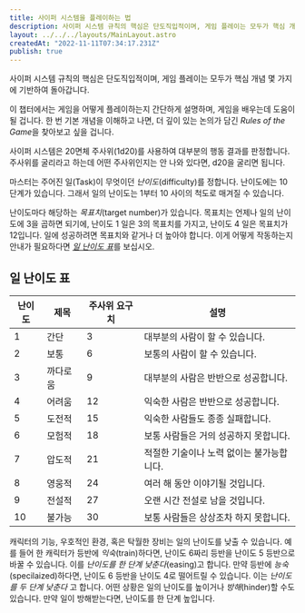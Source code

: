 ```yaml
---
title: 사이퍼 시스템을 플레이하는 법
description: 사이퍼 시스템 규칙의 핵심은 단도직입적이며, 게임 플레이는 모두가 핵심 개념 몇 가지에 기반하여 돌아갑니다.
layout: ../../../layouts/MainLayout.astro
createdAt: "2022-11-11T07:34:17.231Z"
publish: true
---
```


사이퍼 시스템 규칙의 핵심은 단도직입적이며, 게임 플레이는 모두가 핵심 개념 몇 가지에 기반하여 돌아갑니다.

이 챕터에서는 게임을 어떻게 플레이하는지 간단하게 설명하며, 게임을 배우는데 도움이 될 겁니다. 한 번 기본 개념을 이해하고 나면, 더 깊이 있는 논의가 담긴 *Rules of the Game*을 찾아보고 싶을 겁니다.

사이퍼 시스템은 20면체 주사위(1d20)를 사용하여 대부분의 행동 결과를 판정합니다. 주사위를 굴리라고 하는데 어떤 주사위인지는 안 나와 있다면, d20을 굴리면 됩니다.

마스터는 주어진 일(Task)이 무엇이던 *난이도*(difficulty)를 정합니다. 난이도에는 10 단계가 있습니다. 그래서 일의 난이도는 1부터 10 사이의 척도로 매겨질 수 있습니다.

난이도마다 해당하는 *목표치*(target number)가 있습니다. 목표치는 언제나 일의 난이도에 3을 곱하면 되기에, 난이도 1 일은 3의 목표치를 가지고, 난이도 4 일은 목표치가 12입니다. 일에 성공하려면 목표치와 같거나 더 높아야 합니다. 이게 어떻게 작동하는지 안내가 필요하다면 [*일 난이도 표*](#difficulty-table-title)를 보십시오.

<div class="difficulty-table card">
  <h2 id="difficulty-table-title" class="text-lg font-bold mb-4">
    일 난이도 표
  </h2>
  <table
    class="table table-compact table-zebra"
    aria-labelledby="difficulty-table-title"
  >
    <thead>
      <tr>
        <th>난이도</th><th class="hide-mobile">제목</th><th class="hide-mobile">주사위 요구치</th><th>설명</th>
      </tr>
    </thead>
    <tbody>
      <tr>
        <td>1</td><td class="hide-mobile">간단</td><td class="hide-mobile">3</td><td>대부분의 사람이 할 수 있습니다.</td>
      </tr>
      <tr>
        <td>2</td><td class="hide-mobile">보통</td><td class="hide-mobile">6</td><td>보통의 사람이 할 수 있습니다.</td>
      </tr>
      <tr>
        <td>3</td><td class="hide-mobile">까다로움</td><td class="hide-mobile">9</td><td>대부분의 사람은 반반으로 성공합니다.</td>
      </tr>
      <tr>
        <td>4</td><td class="hide-mobile">어려움</td><td class="hide-mobile">12</td><td>익숙한 사람은 반반으로 성공합니다.</td>
      </tr>
      <tr>
        <td>5</td><td class="hide-mobile">도전적</td><td class="hide-mobile">15</td><td>익숙한 사람들도 종종 실패합니다.</td>
      </tr>
      <tr>
        <td>6</td><td class="hide-mobile">모험적</td><td class="hide-mobile">18</td><td>보통 사람들은 거의 성공하지 못합니다.</td>
      </tr>
      <tr>
        <td>7</td><td class="hide-mobile">압도적</td><td class="hide-mobile">21</td><td>적절한 기술이나 노력 없이는 불가능합니다.</td>
      </tr>
      <tr>
        <td>8</td><td class="hide-mobile">영웅적</td><td class="hide-mobile">24</td><td>여러 해 동안 이야기될 것입니다.</td>
      </tr>
      <tr>
        <td>9</td><td class="hide-mobile">전설적</td><td class="hide-mobile">27</td><td>오랜 시간 전설로 남을 것입니다.</td>
      </tr>
      <tr>
        <td>10</td><td class="hide-mobile">불가능</td><td class="hide-mobile">30</td><td>보통 사람들은 상상조차 하지 못합니다.</td>
      </tr>
    </tbody>
  </table>
</div>

캐릭터의 기능, 우호적인 환경, 혹은 탁월한 장비는 일의 난이도를 낮출 수 있습니다. 예를 들어 한 캐릭터가 등반에 *익숙*(train)하다면, 난이도 6짜리 등반을 난이도 5 등반으로 바꿀 수 있습니다. 이를 *난이도를 한 단계 낮춘다*(easing)고 합니다. 만약 등반에 *능숙*(specilaized)하다면, 난이도 6 등반을 난이도 4로 떨어트릴 수 있습니다. 이는 *난이도를 두 단계 낮춘다* 고 합니다. 어떤 상황은 일의 난이도를 높이거나 *방해*(hinder)할 수도 있습니다. 만약 일이 방해받는다면, 난이도를 한 단계 높입니다.